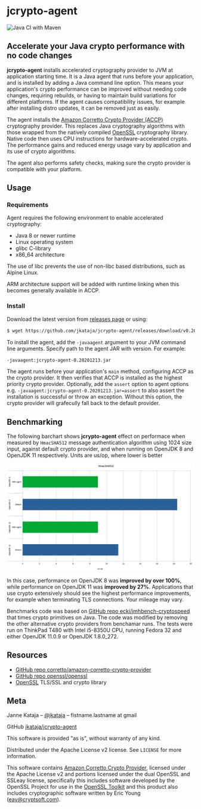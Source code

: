 # jcrypto-agent

![Java CI with Maven](https://github.com/jkataja/jcrypto-agent/workflows/Java%20CI%20with%20Maven/badge.svg)

## Accelerate your Java crypto performance with no code changes

**jcrypto-agent** installs accelerated cryptography provider to JVM at application starting time.
It is a Java agent that runs before your application, and is installed by adding a Java command line option.
This means your application's crypto performance can be improved without needing code changes, requiring rebuilds, or having to maintain build variations for different platforms.
If the agent causes compatibility issues, for example after installing distro updates, it can be removed just as easily.

The agent installs the [Amazon Corretto Crypto Provider (ACCP)](https://github.com/corretto/amazon-corretto-crypto-provider) cryptography provider.
This replaces Java cryptography algorithms with those wrapped from the natively compiled [OpenSSL](https://www.openssl.org/) cryptography library.
Native code then uses CPU instructions for hardware-accelerated crypto.
The performance gains and reduced energy usage vary by application and its use of crypto algorithms.

The agent also performs safety checks, making sure the crypto provider is compatible with your platform.

## Usage

### Requirements

Agent requires the following environment to enable accelerated cryptography:

 - Java 8 or newer runtime
 - Linux operating system
 - glibc C-library
 - x86_64 architecture

The use of libc prevents the use of non-libc based distributions, such as Alpine Linux.

ARM architecture support will be added with runtime linking when this becomes generally available in ACCP.

### Install

Download the latest version from [releases page](https://github.com/jkataja/jcrypto-agent/releases)
or using:

```sh
$ wget https://github.com/jkataja/jcrypto-agent/releases/download/v0.20201213/jcrypto-agent-0.20201213.jar
```

To install the agent, add the `-javaagent` argument to your JVM command line arguments.
Specify path to the agent JAR with version.
For example:

```sh
-javaagent:jcrypto-agent-0.20201213.jar
```

The agent runs before your application's `main` method, configuring ACCP as the crypto provider.
It then verifies that ACCP is installed as the highest priority crypto provider.
Optionally, add the `assert` option to agent options e.g. `-javaagent:jcrypto-agent-0.20201213.jar=assert` to also assert the installation is successful or throw an exception.
Without this option, the crypto provider will grafecully fall back to the default provider.

## Benchmarking

The following barchart shows **jcrypto-agent** effect on performace when measured by `HmacSHA512` message authentication algorithm using 1024 size input,
against default crypto provider,
and when running on OpenJDK 8 and OpenJDK 11 respectively.
Units are us/op, where lower is better

![HmacSHA512 benchmarks for jcrypto-agent in us/op](HmacSHA512.png)

In this case, performance on OpenJDK 8 was **improved by over 100%**,
while performance on OpenJDK 11 was **improved by 27%**.
Applications that use crypto extensively should see the highest performance improvements, for example when terminating TLS connections.
Your mileage may vary.

Benchmarks code was based on [GitHub repo ecki/jmhbench-cryptospeed](https://github.com/ecki/jmhbench-cryptospeed) that times crypto primitives on Java.
The code was modified by removing the other alternative crypto providers from benchamar runs.
The tests were run on ThinkPad T480 with Intel i5-8350U CPU, running Fedora 32 and either OpenJDK 11.0.9 or OpenJDK 1.8.0_272.

## Resources

 - [GitHub repo corretto/amazon-corretto-crypto-provider](https://github.com/corretto/amazon-corretto-crypto-provider)
 - [GitHub repo openssl/openssl](https://github.com/openssl/openssl)
 - [OpenSSL](https://www.openssl.org/) TLS/SSL and crypto library

## Meta

Janne Kataja – [@jkataja](https://twitter.com/jkataja) – fistname.lastname at gmail

GitHub [jkataja/jcrypto-agent](https://github.com/jkataja/jcrypto-agent)

This software is provided "as is", without warranty of any kind.

Distributed under the Apache License v2 license. See ``LICENSE`` for more information.

This software contains [Amazon Corretto Crypto Provider](https://github.com/corretto/amazon-corretto-crypto-provider), licensed under the Apache License v2 and 
portions licensed under the dual OpenSSL and SSLeay license, specifically this includes software developed by the OpenSSL Project for use in the [OpenSSL Toolkit](https://www.openssl.org) and this product also includes cryptographic software written by Eric Young (eay@cryptsoft.com).
